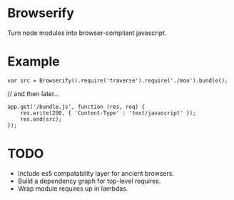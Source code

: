 Browserify
==========

Turn node modules into browser-compliant javascript.

Example
=======

    var src = Browserify().require('traverse').require('./moo').bundle();

// and then later...
    
    app.get('/bundle.js', function (res, req) {
        res.write(200, { 'Content-Type' : 'text/javascript' });
        res.end(src);
    });

TODO
====

* Include es5 compatability layer for ancient browsers.
* Build a dependency graph for top-level requires.
* Wrap module requires up in lambdas.
